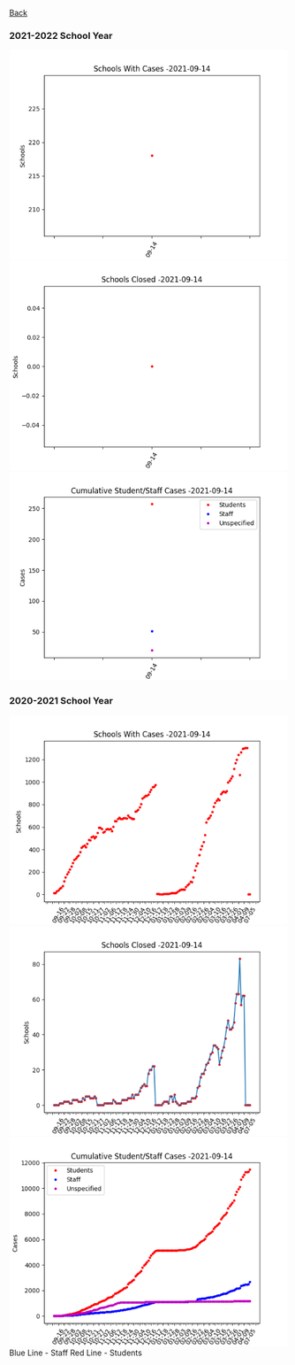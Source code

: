 [Back](/index.md)
### 2021-2022 School Year
![Image](/Schools/school_21_1.png)
![Image](/Schools/school_21_2.png)
![Image](/Schools/school_21_3.png)
### 2020-2021 School Year
![Image](/Schools/school1.png)
![Image](/Schools/school2.png)
![Image](/Schools/school3.png)
Blue Line - Staff
Red Line - Students